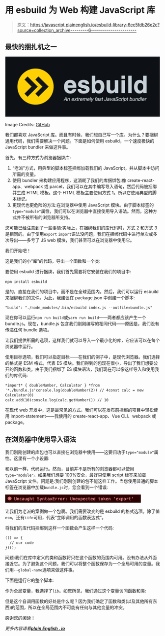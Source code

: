 # 用 esbuild 为 Web 构建 JavaScript 库

> 原文：<https://javascript.plainenglish.io/esbuild-library-6ec5fdb26e2c?source=collection_archive---------6----------------------->

## 最快的捆扎机之一

![](img/2ea7716015ff48f861d19f5ab542e3fd.png)

Image Credits: [GitHub](https://github.com/evanw/esbuild)

我们都喜欢 JavaScript 库。而且有时候，我们想自己写一个库。为什么？要捆绑通用代码，我们需要解决一个问题。下面是如何使用 esbuild，一个速度极快的 JavaScript bundler 来做这件事。

首先，有三种方式为浏览器捆绑库:

1.  “老派”方式，用典型的脚本标签捆绑加载我们的 JavaScript，并从脚本中访问所需的变量。
2.  使用 bundler 来构建应用程序，这消耗了我们的库捆绑包:像 create-react-app、webpack 或 parcel，我们可以在其中编写导入语句，然后代码被捆绑并生成 HTML 模板。这个 HTML 模板主要使用方式 1。所以它使用典型的脚本标记。
3.  更现代也更危险的方法:在浏览器中使用 JavaScript 模块。由于脚本标签的`type="module"`属性，我们可以在浏览器中直接使用导入语法。然而，这种方式并不被所有的浏览器所支持。

您可能已经注意到了一些事情:实际上，在捆绑我们的库代码时，方式 2 和方式 3 是相同的。由于使用`export` `import`语法没问题，我们在捆绑代码中进行单次或多次导出——多亏了 JS web 模块，我们甚至可以在浏览器中使用它。

我们开始吧！

这是我们的小“库”的代码，导出一个函数和一个类:

要使用 esbuild 进行捆绑，我们首先需要将它安装在我们的项目中:

`npm install esbuild`

是的，直接在我们的项目中，而不是在全球范围内。然后，我们可以运行 esbuild 来捆绑我们的文件。为此，我建议在 package.json 中创建一个脚本:

```
"build": "./node_modules/.bin/esbuild index.js --outfile=bundle.js"
```

现在你可以运行`npm run build`或`yarn run build`——两者都应该产生一个 bundle.js。现在，bundle.js 包含我们刚刚编写的相同代码——原因是，我们没有传递任何 bundle 选项。

让我们提供所需的选项，这样我们就可以导入一个最小化的库，它应该可以在每个浏览器中运行。

使用目标选项，我们可以指定目标——在我们的例子中，是现代浏览器。我们选择的格式是 ESM 格式，代表 ES 模块。我们得到的包现在很小，导出了我们想要公开的函数和类。由于我们捆绑了 ES 模块语法，我们现在可以像这样导入和使用我们的库代码:

```
*import* { doubleNumber, Calculator } *from '*./bundle.js'console.log(doubleNumber(2)) // 4const calc = new Calculator(0)
calc.add(10)console.log(calc.getNumber()) // 10
```

在现代 web 开发中，这是最常见的方式。我们可以在发布前捆绑的项目中轻松使用 import-statement——我使用的 create-react-app、Vue CLI、webpack 或 package。

## 在浏览器中使用导入语法

我们刚刚创建的库包也可以直接在浏览器中使用——这要归功于`type="module"`属性。这里有一个小设置:

和以前一样，代码运行。然而，目前并不是所有的浏览器都可以使用`type="module"`。如果我们想要 100%安全，最好只使用 script 标签来加载 JavaScript 文件。问题是:我们刚刚创建的包不能这样工作。当您使用普通的脚本标签在浏览器中加载`bundle.js`时，您会看到一个错误:

![](img/01516cd7cd7858013e1f1e161e966774.png)

让我们为老派的案例做一个包裹。我们需要改变的是 esbuild 的格式选项。除了值`esm`，还有`iife`可用，代表“立即调用的函数表达式”。

将我们的库代码捆绑到这样一个函数会产生这样一个代码:

```
(() => {
  // our code
})(); 
```

问题:我们在库中定义的类和函数将只在这个函数的范围内可用。没有办法从外面接近它。为了避免这个问题，我们可以将整个函数保存为一个全局可用的变量。我们用`--global-name`选项来做这件事。

下面是运行它的整个脚本:

作为全局变量，我选择了`lib`。如您所见，我们通过这个变量访问函数和类:

但是这个自调用函数的好处是什么呢？因为我们确定了函数和类(以及其他所有东西)的范围，所以在全局范围内不可能有任何与其他变量的冲突。

感谢您的阅读！

*更多内容请看*[***plain English . io***](http://plainenglish.io/)